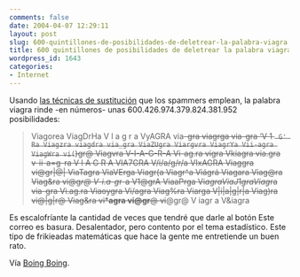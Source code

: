 ```yaml
---
comments: false
date: 2004-04-07 12:29:11
layout: post
slug: 600-quintillones-de-posibilidades-de-deletrear-la-palabra-viagra
title: 600 quintillones de posibilidades de deletrear la palabra viagra
wordpress_id: 1643
categories:
- Internet
---
```


Usando [las técnicas de sustitución](http://cockeyed.com/lessons/viagra/viagra.html) que los spammers emplean, la palabra viagra rinde -en números- unas 600.426.974.379.824.381.952 posibilidades:





> Viagorea ViagDrHa V l a g r a VyAGRA via–<del>gra viagrga via-gra &#8216;V 1 ` G' Ra Viagzra viagdra via_gra ViaZUgra Viargvra ViagrYa Vii-agra ViagWra vi(`)gr@ Viagvra V-I-A-G-R-A Vi-ag.ra vigra Vkiagra via.gra v-ii-a=g-ra V l A G R A VIA7GRA V/i/a/g/r/a VIxAGRA Viaggra vi@gr|@| ViaTagra ViaVErga Viagr(a Viagr^a Viágrá Viagara Viag@ra Viag&#38;ra vi@g*r@ V-i.a-g*r-a V1@grA ViaaPrga Vi$agra ViaJ1gra Viag$ra via-gra Vi.ag.ra Viaoygra Vi/agra Viag%ra Viarga V|i|a|g|r|a Viag)ra vi@|g|r@ Viag&#38;ra vi***agra vi@gr**@ vi</del>@gr@ V iagr a V&#38;iagra





Es escalofríante la cantidad de veces que tendré que darle al botón Este correo es basura. Desalentador, pero contento por el tema estadístico. Este tipo de frikieadas matemáticas que hace la gente me entretiende un buen rato.





Vía [Boing Boing](http://www.boingboing.net).




 
